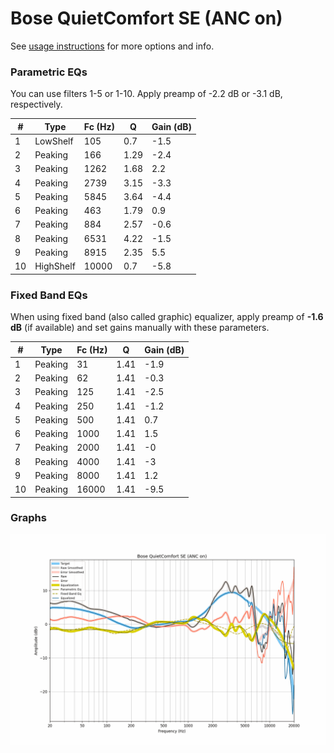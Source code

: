 # Bose QuietComfort SE (ANC on)
See [usage instructions](https://github.com/jaakkopasanen/AutoEq#usage) for more options and info.

### Parametric EQs
You can use filters 1-5 or 1-10. Apply preamp of -2.2 dB or -3.1 dB, respectively.

|   # | Type      |   Fc (Hz) |    Q |   Gain (dB) |
|-----|-----------|-----------|------|-------------|
|   1 | LowShelf  |       105 | 0.7  |        -1.5 |
|   2 | Peaking   |       166 | 1.29 |        -2.4 |
|   3 | Peaking   |      1262 | 1.68 |         2.2 |
|   4 | Peaking   |      2739 | 3.15 |        -3.3 |
|   5 | Peaking   |      5845 | 3.64 |        -4.4 |
|   6 | Peaking   |       463 | 1.79 |         0.9 |
|   7 | Peaking   |       884 | 2.57 |        -0.6 |
|   8 | Peaking   |      6531 | 4.22 |        -1.5 |
|   9 | Peaking   |      8915 | 2.35 |         5.5 |
|  10 | HighShelf |     10000 | 0.7  |        -5.8 |

### Fixed Band EQs
When using fixed band (also called graphic) equalizer, apply preamp of **-1.6 dB** (if available) and set gains manually with these parameters.

|   # | Type    |   Fc (Hz) |    Q |   Gain (dB) |
|-----|---------|-----------|------|-------------|
|   1 | Peaking |        31 | 1.41 |        -1.9 |
|   2 | Peaking |        62 | 1.41 |        -0.3 |
|   3 | Peaking |       125 | 1.41 |        -2.5 |
|   4 | Peaking |       250 | 1.41 |        -1.2 |
|   5 | Peaking |       500 | 1.41 |         0.7 |
|   6 | Peaking |      1000 | 1.41 |         1.5 |
|   7 | Peaking |      2000 | 1.41 |        -0   |
|   8 | Peaking |      4000 | 1.41 |        -3   |
|   9 | Peaking |      8000 | 1.41 |         1.2 |
|  10 | Peaking |     16000 | 1.41 |        -9.5 |

### Graphs
![](./Bose%20QuietComfort%20SE%20(ANC%20on).png)
